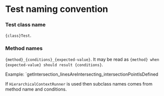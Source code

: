 
# Test naming convention

### Test class name 
`{class}Test`.

### Method names 
`{method}_{conditions}_{expected-value}`. 
It may be read as `{method} when {expected-value} should result {conditions}`.

Example: `getIntersection_linesAreIntersecting_intersectionPointIsDefined

If `HierarchicalContextRunner` is used then subclass names comes from method name and conditions.